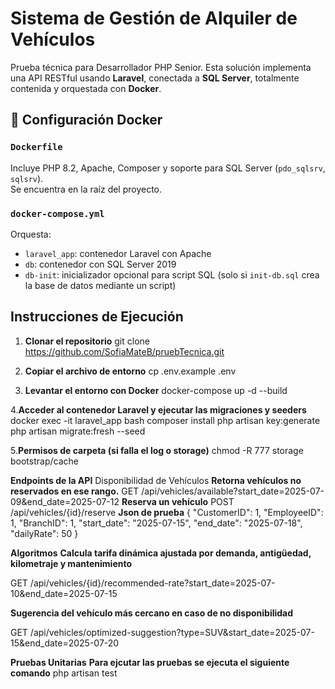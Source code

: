 # Sistema de Gestión de Alquiler de Vehículos
Prueba técnica para Desarrollador PHP Senior. Esta solución implementa una API RESTful usando **Laravel**, conectada a **SQL Server**, totalmente contenida y orquestada con **Docker**.
## 🐳 Configuración Docker
### `Dockerfile`
Incluye PHP 8.2, Apache, Composer y soporte para SQL Server (`pdo_sqlsrv`, `sqlsrv`).  
Se encuentra en la raíz del proyecto.

### `docker-compose.yml`
Orquesta:
- `laravel_app`: contenedor Laravel con Apache
- `db`: contenedor con SQL Server 2019
- `db-init`: inicializador opcional para script SQL (solo si `init-db.sql` crea la base de datos mediante un script)

##  Instrucciones de Ejecución
1. **Clonar el repositorio**
git clone https://github.com/SofiaMateB/pruebTecnica.git

2. **Copiar el archivo de entorno**
cp .env.example .env

3. **Levantar el entorno con Docker**
docker-compose up -d --build

4.**Acceder al contenedor Laravel y ejecutar las migraciones y seeders**
docker exec -it laravel_app bash
composer install
php artisan key:generate
php artisan migrate:fresh --seed

5.**Permisos de carpeta (si falla el log o storage)**
chmod -R 777 storage bootstrap/cache


 **Endpoints de la API**
 Disponibilidad de Vehículos
 **Retorna vehículos no reservados en ese rango.**
 GET /api/vehicles/available?start_date=2025-07-09&end_date=2025-07-12
 **Reserva un vehículo**
 POST /api/vehicles/{id}/reserve
 **Json de prueba**
 {
  "CustomerID": 1,
  "EmployeeID": 1,
  "BranchID": 1,
  "start_date": "2025-07-15",
  "end_date": "2025-07-18",
  "dailyRate": 50
}


**Algoritmos**
**Calcula tarifa dinámica ajustada por demanda, antigüedad, kilometraje y mantenimiento**

GET /api/vehicles/{id}/recommended-rate?start_date=2025-07-10&end_date=2025-07-15

**Sugerencia del vehículo más cercano en caso de no disponibilidad**

GET /api/vehicles/optimized-suggestion?type=SUV&start_date=2025-07-15&end_date=2025-07-20


**Pruebas Unitarias**
**Para ejcutar las pruebas se ejecuta el siguiente comando**
php artisan test


